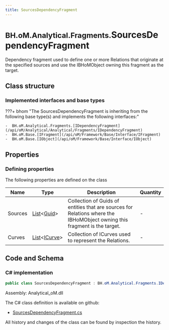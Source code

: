 ```yaml
---
title: SourcesDependencyFragment
---
```


# <small>BH.oM.Analytical.Fragments.</small>**SourcesDependencyFragment**

Dependency fragment used to define one or more Relations that originate at the specified sources and use the IBHoMObject owning this fragment as the target.

## Class structure

### Implemented interfaces and base types

???+ bhom "The SourcesDependencyFragment is inheriting from the following base type(s) and implements the following interfaces:"

    -  BH.oM.Analytical.Fragments.[IDependencyFragment](/api/oM/Analytical/Analytical/Fragments/IDependencyFragment)
    -  BH.oM.Base.[IFragment](/api/oM/Framework/Base/Interface/IFragment)
    -  BH.oM.Base.[IObject](/api/oM/Framework/Base/Interface/IObject)


## Properties



### Defining properties

The following properties are defined on the class

| Name             | Type             | Description      | Quantity         |
|------------------|------------------|------------------|------------------|
| Sources | [List](https://learn.microsoft.com/en-us/dotnet/api/System.Collections.Generic.List-1?view=netstandard-2.0)&lt;[Guid](https://learn.microsoft.com/en-us/dotnet/api/System.Guid?view=netstandard-2.0)&gt; | Collection of Guids of entities that are sources for Relations where the IBHoMObject owning this fragment is the target. | - |
| Curves | [List](https://learn.microsoft.com/en-us/dotnet/api/System.Collections.Generic.List-1?view=netstandard-2.0)&lt;[ICurve](/api/oM/Dimensional/Geometry/Curve/ICurve)&gt; | Collection of ICurves used to represent the Relations. | - |


## Code and Schema

### C# implementation

``` C# title="C#"
public class SourcesDependencyFragment : BH.oM.Analytical.Fragments.IDependencyFragment, BH.oM.Base.IFragment, BH.oM.Base.IObject
```

Assembly: Analytical_oM.dll

The C# class definition is available on github:

- [SourcesDependencyFragment.cs](https://github.com/BHoM/BHoM/blob/develop/Analytical_oM/Fragments\SourcesDependencyFragment.cs)

All history and changes of the class can be found by inspection the history.
